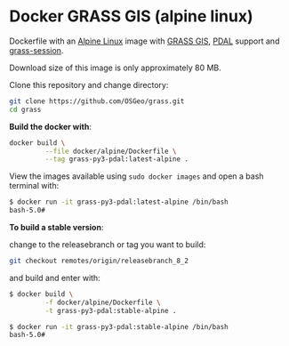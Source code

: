 # Docker GRASS GIS (alpine linux)

Dockerfile with an [Alpine Linux](https://www.alpinelinux.org/) image with
[GRASS GIS](https://grass.osgeo.org/), [PDAL](https://pdal.io) support and
[grass-session](https://github.com/zarch/grass-session/).

Download size of this image is only approximately 80 MB.

Clone this repository and change directory:

```bash
git clone https://github.com/OSGeo/grass.git
cd grass
```

__Build the docker with__:

```bash
docker build \
         --file docker/alpine/Dockerfile \
         --tag grass-py3-pdal:latest-alpine .
```

View the images available using `sudo docker images` and open a bash terminal
with:

```bash
$ docker run -it grass-py3-pdal:latest-alpine /bin/bash
bash-5.0#
```

__To build a stable version__:

change to the releasebranch or tag you want to build:

```bash
git checkout remotes/origin/releasebranch_8_2
```

and build and enter with:

```bash
$ docker build \
         -f docker/alpine/Dockerfile \
         -t grass-py3-pdal:stable-alpine .

$ docker run -it grass-py3-pdal:stable-alpine /bin/bash
bash-5.0#
```
